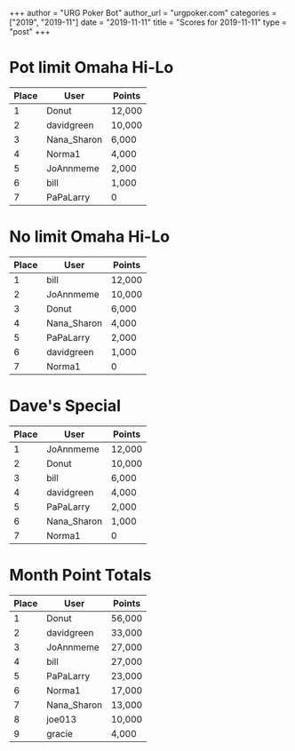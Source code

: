 +++
author = "URG Poker Bot"
author_url = "urgpoker.com"
categories = ["2019", "2019-11"]
date = "2019-11-11"
title = "Scores for 2019-11-11"
type = "post"
+++
# Pot limit Omaha Hi-Lo

| Place | User | Points |
|-------|------|--------|
| 1 | Donut | 12,000 |
| 2 | davidgreen | 10,000 |
| 3 | Nana_Sharon | 6,000 |
| 4 | Norma1 | 4,000 |
| 5 | JoAnnmeme | 2,000 |
| 6 | bill | 1,000 |
| 7 | PaPaLarry | 0 |

# No limit Omaha Hi-Lo

| Place | User | Points |
|-------|------|--------|
| 1 | bill | 12,000 |
| 2 | JoAnnmeme | 10,000 |
| 3 | Donut | 6,000 |
| 4 | Nana_Sharon | 4,000 |
| 5 | PaPaLarry | 2,000 |
| 6 | davidgreen | 1,000 |
| 7 | Norma1 | 0 |

# Dave's Special

| Place | User | Points |
|-------|------|--------|
| 1 | JoAnnmeme | 12,000 |
| 2 | Donut | 10,000 |
| 3 | bill | 6,000 |
| 4 | davidgreen | 4,000 |
| 5 | PaPaLarry | 2,000 |
| 6 | Nana_Sharon | 1,000 |
| 7 | Norma1 | 0 |

# Month Point Totals

| Place | User | Points |
|-------|------|--------|
| 1 | Donut | 56,000 |
| 2 | davidgreen | 33,000 |
| 3 | JoAnnmeme | 27,000 |
| 4 | bill | 27,000 |
| 5 | PaPaLarry | 23,000 |
| 6 | Norma1 | 17,000 |
| 7 | Nana_Sharon | 13,000 |
| 8 | joe013 | 10,000 |
| 9 | gracie | 4,000 |
